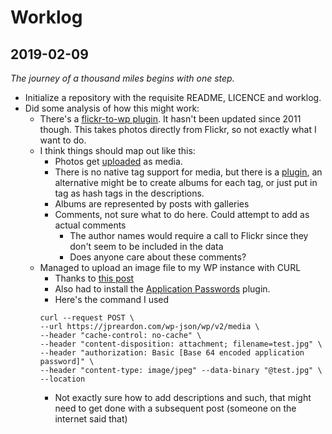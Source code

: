 # Worklog

## 2019-02-09

*The journey of a thousand miles begins with one step.*

- Initialize a repository with the requisite README, LICENCE and worklog.
- Did some analysis of how this might work:
  - There's a [flickr-to-wp plugin](https://github.com/bradt/flickr-to-wp). It hasn't been updated since 2011 though. This takes photos directly from Flickr, so not exactly what I want to do.
  - I think things should map out like this:
    - Photos get [uploaded](https://developer.wordpress.org/rest-api/reference/media/#create-a-media-item) as media. 
    - There is no native tag support for media, but there is a [plugin](https://wordpress.org/plugins/enhanced-media-library/), an alternative might be to create albums for each tag, or just put in tag as hash tags in the descriptions.
    - Albums are represented by posts with galleries
    - Comments, not sure what to do here. Could attempt to add as actual comments
      - The author names would require a call to Flickr since they don't seem to be included in the data
      - Does anyone care about these comments?
  - Managed to upload an image file to my WP instance with CURL
    - Thanks to [this post](https://stackoverflow.com/questions/37432114/wp-rest-api-upload-image)
    - Also had to install the [Application Passwords](https://wordpress.org/plugins/application-passwords/) plugin.
    - Here's the command I used
    ```
    curl --request POST \
    --url https://jpreardon.com/wp-json/wp/v2/media \
    --header "cache-control: no-cache" \
    --header "content-disposition: attachment; filename=test.jpg" \
    --header "authorization: Basic [Base 64 encoded application password]" \
    --header "content-type: image/jpeg" --data-binary "@test.jpg" \
    --location
    ```
    - Not exactly sure how to add descriptions and such, that might need to get done with a subsequent post (someone on the internet said that)
